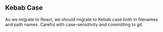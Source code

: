 
## Kebab Case
As we migrate to React, we should migrate to Kebab case both in filenames and path names. Careful with case-sensitivity and committing to git.
